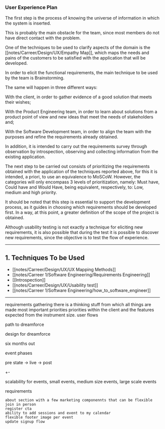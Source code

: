 ### User Experience Plan

The first step is the process of knowing the universe of information in which the system is inserted.

This is probably the main obstacle for the team, since most members do not have direct contact with the problem. 

One of the techniques to be used to clarify aspects of the domain is the [[notes/Carreer/Design/UX/Empathy Map]], which maps the needs and pains of the customers to be satisfied with the application that will be developed.

In order to elicit the functional requirements, the main technique to be used by the team is Brainstorming. 

The same will happen in three different ways: 

With the client, in order to gather evidence of a good solution that meets their wishes;

With the Product Engineering team, in order to learn about solutions from a product point of view and new ideas that meet the needs of stakeholders and;

With the Software Development team, in order to align the team with the purposes and refine the requirements already obtained.

In addition, it is intended to carry out the requirements survey through observation by introspection, observing and collecting information from the existing application. 

The next step to be carried out consists of prioritizing the requirements obtained with the application of the techniques reported above, for this it is intended, a priori, to use an equivalence to MoSCoW. However, the categories will only encompass 3 levels of prioritization, namely: Must have, Could have and Would Have, being equivalent, respectively, to: Low, medium and high priority. 

It should be noted that this step is essential to support the development process, as it guides in choosing which requirements should be developed first. In a way, at this point, a greater definition of the scope of the project is obtained.

Although usability testing is not exactly a technique for eliciting new requirements, it is also possible that during the test it is possible to discover new requirements, since the objective is to test the flow of experience.

---

## 1. Techniques To be Used
* [[notes/Carreer/Design/UX/UX Mapping Methods]]
* [[notes/Carreer 1/Software Engineering/Requirements Engineering]]
* [[Introspection]]
* [[notes/Carreer/Design/UX/Usability test]]
* [[notes/Carreer 1/Software Engineering/how_to_software_engineer]]

---


requirements gathering
there is a thinking stuff from which all things are made
most important priorities
priorities within the client and the features expected from the instrument size. 
user flows


path to dreamforce

design for dreamforce

six months out

event phases

pre state -> live -> post


+-

scalability for events, small events, medium size events, large scale events

requirements
```
about section with a few marketing componennts that can be flexible
join in person
register cta
ability to add sessions and event to my calendar
flexible footer image per event
update signup flow
```


